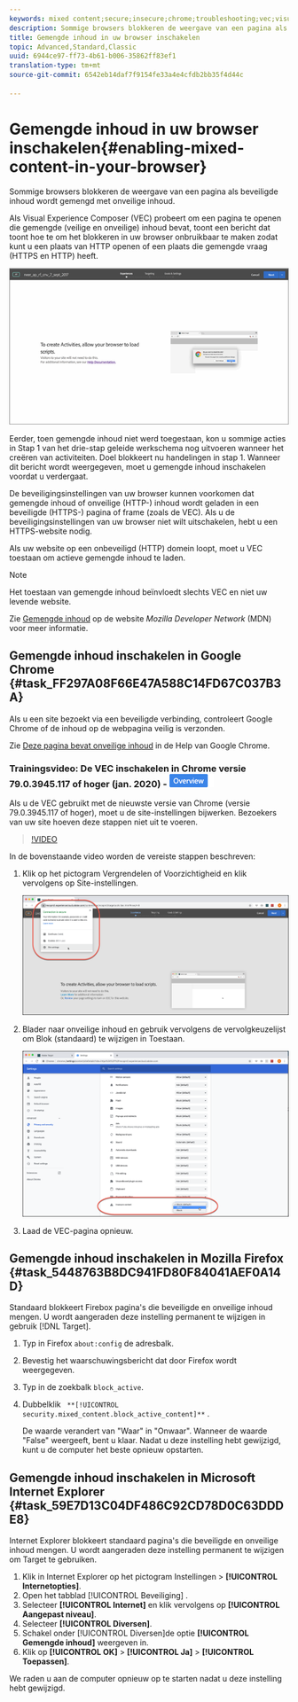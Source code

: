 ```yaml
---
keywords: mixed content;secure;insecure;chrome;troubleshooting;vec;visual experience composer;unsecure
description: Sommige browsers blokkeren de weergave van een pagina als beveiligde inhoud wordt gemengd met onveilige inhoud.
title: Gemengde inhoud in uw browser inschakelen
topic: Advanced,Standard,Classic
uuid: 6944ce97-ff73-4b61-b006-35862ff83ef1
translation-type: tm+mt
source-git-commit: 6542eb14daf7f9154fe33a4e4cfdb2bb35f4d44c

---
```



# Gemengde inhoud in uw browser inschakelen{#enabling-mixed-content-in-your-browser}

Sommige browsers blokkeren de weergave van een pagina als beveiligde inhoud wordt gemengd met onveilige inhoud.

Als Visual Experience Composer (VEC) probeert om een pagina te openen die gemengde (veilige en onveilige) inhoud bevat, toont een bericht dat toont hoe te om het blokkeren in uw browser onbruikbaar te maken zodat kunt u een plaats van HTTP openen of een plaats die gemengde vraag (HTTPS en HTTP) heeft.

![](assets/mixed_content_warning.gif)

Eerder, toen gemengde inhoud niet werd toegestaan, kon u sommige acties in Stap 1 van het drie-stap geleide werkschema nog uitvoeren wanneer het creëren van activiteiten. Doel blokkeert nu handelingen in stap 1. Wanneer dit bericht wordt weergegeven, moet u gemengde inhoud inschakelen voordat u verdergaat.

De beveiligingsinstellingen van uw browser kunnen voorkomen dat gemengde inhoud of onveilige (HTTP-) inhoud wordt geladen in een beveiligde (HTTPS-) pagina of frame (zoals de VEC). Als u de beveiligingsinstellingen van uw browser niet wilt uitschakelen, hebt u een HTTPS-website nodig.

Als uw website op een onbeveiligd (HTTP) domein loopt, moet u VEC toestaan om actieve gemengde inhoud te laden.

>[!NOTE]
>
>Het toestaan van gemengde inhoud beïnvloedt slechts VEC en niet uw levende website.

Zie [Gemengde inhoud](https://developer.mozilla.org/en-US/docs/Web/Security/Mixed_content) op de website *Mozilla Developer Network* (MDN) voor meer informatie.

## Gemengde inhoud inschakelen in Google Chrome {#task_FF297A08F66E47A588C14FD67C037B3A}

Als u een site bezoekt via een beveiligde verbinding, controleert Google Chrome of de inhoud op de webpagina veilig is verzonden.

Zie [Deze pagina bevat onveilige inhoud](https://support.google.com/chrome/answer/1342714?hl=en) in de Help van Google Chrome.

### Trainingsvideo: De VEC inschakelen in Chrome versie 79.0.3945.117 of hoger (jan. 2020) - ![overzichtsbadge](/help/assets/overview.png)

Als u de VEC gebruikt met de nieuwste versie van Chrome (versie 79.0.3945.117 of hoger), moet u de site-instellingen bijwerken. Bezoekers van uw site hoeven deze stappen niet uit te voeren.

>[!VIDEO](https://www.youtube.com/v=6zGCi5Y8eVo)

In de bovenstaande video worden de vereiste stappen beschreven:

1. Klik op het pictogram Vergrendelen of Voorzichtigheid en klik vervolgens op Site-instellingen.

   ![Site-instellingen](/help/c-experiences/c-visual-experience-composer/r-troubleshoot-composer/assets/site-settings.png)

1. Blader naar onveilige inhoud en gebruik vervolgens de vervolgkeuzelijst om Blok (standaard) te wijzigen in Toestaan.

   ![Onveilige inhoud](/help/c-experiences/c-visual-experience-composer/r-troubleshoot-composer/assets/insecure-content.png)

1. Laad de VEC-pagina opnieuw.

## Gemengde inhoud inschakelen in Mozilla Firefox {#task_5448763B8DC941FD80F84041AEF0A14D}

Standaard blokkeert Firebox pagina&#39;s die beveiligde en onveilige inhoud mengen. U wordt aangeraden deze instelling permanent te wijzigen in gebruik [!DNL Target].

1. Typ in Firefox `about:config` de adresbalk.
1. Bevestig het waarschuwingsbericht dat door Firefox wordt weergegeven.
1. Typ in de zoekbalk `block_active`.
1. Dubbelklik ` **[!UICONTROL security.mixed_content.block_active_content]**` .

   De waarde verandert van &quot;Waar&quot; in &quot;Onwaar&quot;. Wanneer de waarde &quot;False&quot; weergeeft, bent u klaar.  Nadat u deze instelling hebt gewijzigd, kunt u de computer het beste opnieuw opstarten.

## Gemengde inhoud inschakelen in Microsoft Internet Explorer {#task_59E7D13C04DF486C92CD78D0C63DDDE8}

Internet Explorer blokkeert standaard pagina&#39;s die beveiligde en onveilige inhoud mengen. U wordt aangeraden deze instelling permanent te wijzigen om Target te gebruiken.

1. Klik in Internet Explorer op het pictogram Instellingen > **[!UICONTROL Internetopties]**.
1. Open het tabblad [!UICONTROL Beveiliging] .
1. Selecteer **[!UICONTROL Internet]** en klik vervolgens op **[!UICONTROL Aangepast niveau]**.
1. Selecteer **[!UICONTROL Diversen]**.
1. Schakel onder [!UICONTROL Diversen]de optie **[!UICONTROL Gemengde inhoud]** weergeven in.
1. Klik op **[!UICONTROL OK]** > **[!UICONTROL Ja]** > **[!UICONTROL Toepassen]**.

We raden u aan de computer opnieuw op te starten nadat u deze instelling hebt gewijzigd.

